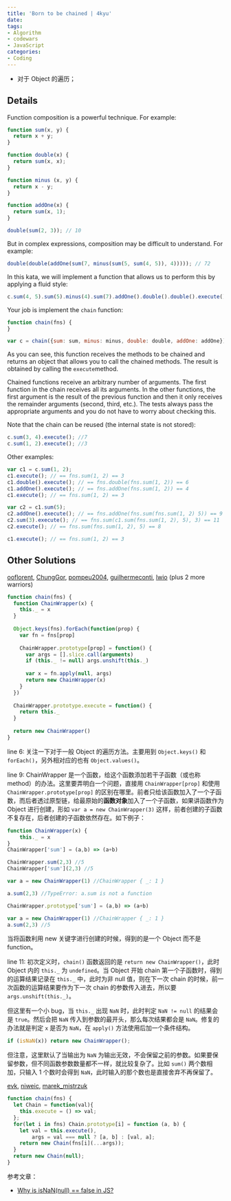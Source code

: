```yaml
---
title: 'Born to be chained | 4kyu'
date: 
tags:
- Algorithm
- codewars
- JavaScript
categories: 
- Coding
---
```


- 对于 Object 的遍历；

## Details

Function composition is a powerful technique. For example:

```javascript
function sum(x, y) {
  return x + y;
}

function double(x) {
  return sum(x, x);
}

function minus (x, y) {
  return x - y;
}

function addOne(x) {
  return sum(x, 1);
}

double(sum(2, 3)); // 10
```

But in complex expressions, composition may be difficult to understand. For example:

```javascript
double(double(addOne(sum(7, minus(sum(5, sum(4, 5)), 4))))); // 72
```

In this kata, we will implement a function that allows us to perform this by applying a fluid style:

```javascript
c.sum(4, 5).sum(5).minus(4).sum(7).addOne().double().double().execute(); // 72
```

Your job is implement the `chain` function:

```javascript
function chain(fns) {
}

var c = chain({sum: sum, minus: minus, double: double, addOne: addOne});
```

As you can see, this function receives the methods to be chained and returns an object that allows you to call the chained methods. The result is obtained by calling the `execute`method.

Chained functions receive an arbitrary number of arguments. The first function in the chain receives all its arguments. In the other functions, the first argument is the result of the previous function and then it only receives the remainder arguments (second, third, etc.). The tests always pass the appropriate arguments and you do not have to worry about checking this.

Note that the chain can be reused (the internal state is not stored):

<!--more-->

```javascript
c.sum(3, 4).execute(); //7
c.sum(1, 2).execute(); //3
```

Other examples:

```javascript
var c1 = c.sum(1, 2);
c1.execute(); // == fns.sum(1, 2) == 3
c1.double().execute(); // == fns.double(fns.sum(1, 2)) == 6
c1.addOne().execute(); // == fns.addOne(fns.sum(1, 2)) == 4
c1.execute(); // == fns.sum(1, 2) == 3

var c2 = c1.sum(5);
c2.addOne().execute(); // == fns.addOne(fns.sum(fns.sum(1, 2) 5)) == 9
c2.sum(3).execute(); // == fns.sum(c1.sum(fns.sum(1, 2), 5), 3) == 11
c2.execute(); // == fns.sum(fns.sum(1, 2), 5) == 8

c1.execute(); // == fns.sum(1, 2) == 3
```

## Other Solutions

 [ooflorent](https://www.codewars.com/users/ooflorent), [ChungGor](https://www.codewars.com/users/ChungGor), [pompeu2004](https://www.codewars.com/users/pompeu2004), [guilhermeconti](https://www.codewars.com/users/guilhermeconti), [lwio](https://www.codewars.com/users/lwio) (plus 2 more warriors)

```javascript
function chain(fns) {
  function ChainWrapper(x) {
    this._ = x
  }
  
  Object.keys(fns).forEach(function(prop) {
    var fn = fns[prop]
    
    ChainWrapper.prototype[prop] = function() {
      var args = [].slice.call(arguments)
      if (this._ != null) args.unshift(this._)
      
      var x = fn.apply(null, args)
      return new ChainWrapper(x)
    }
  })
  
  ChainWrapper.prototype.execute = function() {
    return this._
  }
  
  return new ChainWrapper()
}
```

line 6: 关注一下对于一般 Object  的遍历方法。主要用到 `Object.keys()` 和 `forEach()`，另外相对应的也有 `Object.values()`。

line 9: ChainWrapper 是一个函数，给这个函数添加若干子函数（或也称 method）的办法。这里要弄明白一个问题，直接用 `ChainWrapper[prop]` 和使用 `ChainWrapper.prototype[prop]` 的区别在哪里。前者只给该函数加入了一个子函数，而后者透过原型链，给最原始的**函数对象**加入了一个子函数，如果讲函数作为 Object 进行创建，形如 `var a = new ChainWrapper(3)` 这样，前者创建的子函数不复存在，后者创建的子函数依然存在。如下例子：

```javascript
function ChainWrapper(x) {
    this._ = x
}
ChainWrapper['sum'] = (a,b) => (a+b)

ChainWrapper.sum(2,3) //5
ChainWrapper['sum'](2,3) //5

var a = new ChainWrapper(1) //ChainWrapper { _: 1 }

a.sum(2,3) //TypeError: a.sum is not a function

ChainWrapper.prototype['sum'] = (a,b) => (a+b)

var a = new ChainWrapper(1) //ChainWrapper { _: 1 }
a.sum(2,3) //5

```

当将函数利用 new 关键字进行创建的时候，得到的是一个 Object 而不是 function。

line 11: 初次定义时，`chain()` 函数返回的是 `return new ChainWrapper()`，此时 Object 内的 `this._` 为 `undefined`。当 Object 开始 chain 第一个子函数时，得到的运算结果记录在 `this._` 中，此时为非 null 值，则在下一次 chain 的时候，前一次函数的运算结果要作为下一次 chain 的参数传入进去，所以要 `args.unshift(this._)`。

但这里有一个小 bug，当 `this._` 出现 `NaN` 时，此时判定 `NaN != null`  的结果会是 `true`。然后会把 `NaN` 传入到参数的最开头，那么每次结果都会是 `NaN`。修复的办法就是判定 `x` 是否为 `NaN`，在 `apply()` 方法使用后加一个条件结构。

```javascript
if (isNaN(x)) return new ChainWrapper();
```

但注意，这里默认了当输出为 `NaN` 为输出无效，不会保留之前的参数。如果要保留参数，但不同函数参数数量都不一样，就比较复杂了。比如 `sum()` 两个数相加，只输入 1 个数时会得到 `NaN`，此时输入的那个数也是直接舍弃不再保留了。

[evk](https://www.codewars.com/users/evk), [niweic](https://www.codewars.com/users/niweic), [marek_mistrzuk](https://www.codewars.com/users/marek_mistrzuk)

```javascript
function chain(fns) {
  let Chain = function(val){
    this.execute = () => val;
  };
  for(let i in fns) Chain.prototype[i] = function (a, b) {
    let val = this.execute(),
        args = val === null ? [a, b] : [val, a];
    return new Chain(fns[i](...args));
  }
  return new Chain(null);
}
```





参考文章：

-  [Why is isNaN(null) == false in JS?](https://stackoverflow.com/questions/115548/why-is-isnannull-false-in-js)